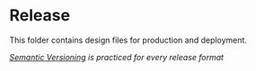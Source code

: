 # Release

This folder contains design files for production and deployment.

*[Semantic Versioning](https://semver.org/) is practiced for every release format*
